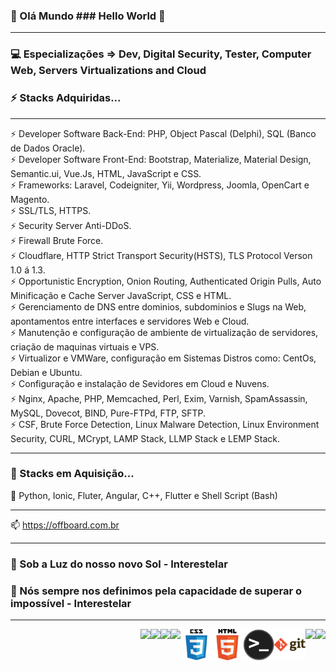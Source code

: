 ### 👋 Olá Mundo ### Hello World 👋 ### 

<hr>

###  💻 Especializações => Dev, Digital Security, Tester, Computer Web, Servers Virtualizations and Cloud ###  

### ⚡ Stacks Adquiridas... ### 

<hr>

⚡ Developer Software Back-End:  PHP, Object Pascal (Delphi), SQL (Banco de Dados Oracle).
<br>
⚡ Developer Software Front-End: Bootstrap, Materialize, Material Design, Semantic.ui, Vue.Js, HTML, JavaScript e CSS.
<br>
⚡ Frameworks: Laravel, Codeigniter, Yii, Wordpress, Joomla, OpenCart e Magento.
<br>
⚡ SSL/TLS, HTTPS.
<br>
⚡ Security Server Anti-DDoS.
<br>
⚡ Firewall Brute Force.
<br>
⚡ Cloudflare, HTTP Strict Transport Security(HSTS), TLS Protocol Verson 1.0 á 1.3.
<br>
⚡ Opportunistic Encryption, Onion Routing, Authenticated Origin Pulls, Auto Minificação e Cache Server JavaScript, CSS e HTML.
<br>
⚡ Gerenciamento de DNS entre dominios, subdominios e Slugs na Web, apontamentos entre interfaces e servidores Web e Cloud.
<br>
⚡ Manutenção e configuração de ambiente de virtualização de servidores, criação de maquinas virtuais e VPS.
<br>
⚡ Virtualizor e VMWare, configuração em Sistemas Distros como: CentOs, Debian e Ubuntu.
<br>
⚡ Configuração e instalação de Sevidores em Cloud e Nuvens.
<br>
⚡ Nginx, Apache, PHP, Memcached, Perl, Exim, Varnish, SpamAssassin, MySQL, Dovecot, BIND, Pure-FTPd, FTP, SFTP.
<br>
⚡ CSF, Brute Force Detection, Linux Malware Detection, Linux Environment Security, CURL, MCrypt, LAMP Stack, LLMP Stack e LEMP Stack.

<hr>

### 📘 Stacks em Aquisição... ### 

📘 Python, Ionic, Fluter, Angular, C++, Flutter e Shell Script (Bash)

<hr>

📫 https://offboard.com.br

<hr>

### 🚀 Sob a Luz do nosso novo Sol - Interestelar  ###
### 🚀 Nós sempre nos definimos pela capacidade de superar o impossível - Interestelar ###

<hr>

<img align="right" height="50" src="https://camo.githubusercontent.com/5ffc0bad36a1136cb56ea1df57e5dc76ad2624e5/68747470733a2f2f7777772e766563746f726c6f676f2e7a6f6e652f6c6f676f732f6a6176617363726970742f6a6176617363726970742d686f72697a6f6e74616c2e737667" style="max-width:100%;">

<img align="right" height="50" src="https://camo.githubusercontent.com/55c4a3eedecf425cfaebfa9d589283d2a95dfecb/68747470733a2f2f7777772e766563746f726c6f676f2e7a6f6e652f6c6f676f732f6c696e75782f6c696e75782d617232312e737667" style="max-width:100%;">

<img align="right" height="50" src="https://raw.githubusercontent.com/github/explore/80688e429a7d4ef2fca1e82350fe8e3517d3494d/topics/git/git.png" style="max-width:100%;">

<img align="right" height="50" src="https://raw.githubusercontent.com/github/explore/80688e429a7d4ef2fca1e82350fe8e3517d3494d/topics/terminal/terminal.png" style="max-width:100%;">

<img align="right" height="50" src="https://raw.githubusercontent.com/github/explore/80688e429a7d4ef2fca1e82350fe8e3517d3494d/topics/html/html.png" style="max-width:100%;">

<img align="right" height="50" src="https://raw.githubusercontent.com/github/explore/80688e429a7d4ef2fca1e82350fe8e3517d3494d/topics/css/css.png" style="max-width:100%;">

<img align="right" height="50" src="https://icons-for-free.com/iconfiles/png/512/development+js+laravel+logo+script+icon-1320184809621043055.png" style="max-width:100%;">

<img align="right" height="50" src="https://cdn.iconscout.com/icon/free/png-256/wordpress-20-448281.png" style="max-width:100%;">

<img align="right" height="50" src="https://cdn.auth0.com/blog/logos/vuejs-logo.png" style="max-width:100%;">

<img align="right" height="50" src="https://cdn.iconscout.com/icon/free/png-512/codeigniter-4-1175201.png" style="max-width:100%;">
